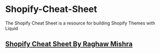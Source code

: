 # Shopify-Cheat-Sheet
The Shopify Cheat Sheet is a resource for building Shopify Themes with Liquid

<a href="https://www.shopify.com/partners/shopify-cheat-sheet/"><h2>Shopify Cheat Sheet By Raghaw Mishra</h2></a>

